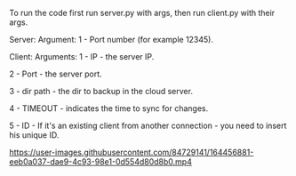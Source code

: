 To run the code first run server.py with args, then run client.py with their args. 

Server: Argument: 	1 - Port number (for example 12345).

Client: Arguments: 	1 - IP - the server IP.

2 - Port - the server port.

3 - dir path - the dir to backup in the cloud server.

4 - TIMEOUT - indicates the time to sync for changes.

5 - ID - If it's an existing client from another connection - you need to insert his unique ID.


https://user-images.githubusercontent.com/84729141/164456881-eeb0a037-dae9-4c93-98e1-0d554d80d8b0.mp4

